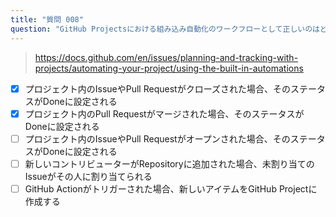 ```yaml
---
title: "質問 008"
question: "GitHub Projectsにおける組み込み自動化のワークフローとして正しいのはどれですか？（2つ選択してください）"
---
```



> https://docs.github.com/en/issues/planning-and-tracking-with-projects/automating-your-project/using-the-built-in-automations
- [x] プロジェクト内のIssueやPull Requestがクローズされた場合、そのステータスがDoneに設定される
- [x] プロジェクト内のPull Requestがマージされた場合、そのステータスがDoneに設定される
- [ ] プロジェクト内のIssueやPull Requestがオープンされた場合、そのステータスがDoneに設定される
- [ ] 新しいコントリビューターがRepositoryに追加された場合、未割り当てのIssueがその人に割り当てられる
- [ ] GitHub Actionがトリガーされた場合、新しいアイテムをGitHub Projectに作成する